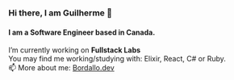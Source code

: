 ### Hi there, I am Guilherme 👋
#### I am a Software Engineer based in Canada. 

I’m currently working on **Fullstack Labs**  
You may find me working/studying with: Elixir, React, C# or Ruby.  
📫 More about me: [Bordallo.dev](https://bordallo.dev)

